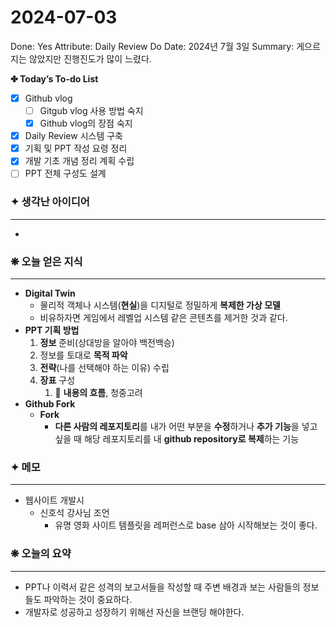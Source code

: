 # 2024-07-03

Done: Yes
Attribute: Daily Review
Do Date: 2024년 7월 3일
Summary: 게으르지는 않았지만 진행진도가 많이 느렸다.

**✤ Today’s To-do List**

- [x]  Github vlog
    - [ ]  Gitgub vlog 사용 방법 숙지
    - [x]  Github vlog의 장점 숙지
- [x]  Daily Review 시스템 구축
- [x]  기획 및 PPT 작성 요령 정리
- [x]  개발 기초 개념 정리 계획 수립
- [ ]  PPT 전체 구성도 설계

### ✦ 생각난 아이디어

---

- 

### ❋ 오늘 얻은 지식

---

- **Digital Twin**
    - 물리적 객체나 시스템(**현실**)을 디지털로 정밀하게 **복제한 가상 모델**
    - 비유하자면 게임에서 레벨업 시스템 같은 콘텐츠를 제거한 것과 같다.
- **PPT 기획 방법**
    1. **정보** 준비(상대방을 알아야 백전백승)
    2. 정보를 토대로 **목적 파악**
    3. **전략**(나를 선택해야 하는 이유) 수립
    4. **장표** 구성
        1. 🌟 **내용의 흐름**, 청중고려
- **Github Fork**
    - **Fork**
        - **다른 사람의 레포지토리**를 내가 어떤 부분을 **수정**하거나 **추가 기능**을 넣고 싶을 때 해당 레포지토리를 내 **github repository로 복제**하는 기능

### ✦ 메모

---

- 웹사이트 개발시
    - 신호석 강사님 조언
        - 유명 영화 사이트 템플릿을 레퍼런스로 base 삼아 시작해보는 것이 좋다.

### ❋ 오늘의 요약

---

- PPT나 이력서 같은 성격의 보고서들을 작성할 때 주변 배경과 보는 사람들의 정보들도 파악하는 것이 중요하다.
- 개발자로 성공하고 성장하기 위해선 자신을 브랜딩 해야한다.
